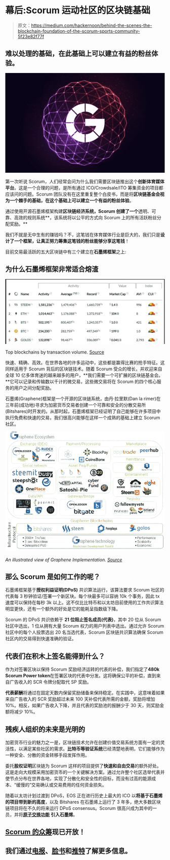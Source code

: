 # 幕后:Scorum 运动社区的区块链基础

> 原文：<https://medium.com/hackernoon/behind-the-scenes-the-blockchain-foundation-of-the-scorum-sports-community-5f23e82f77f>

## **难以处理的基础，在此基础上可以建立有益的粉丝体验**。

![](img/3340be81d02035c63e54193198d61869.png)

第一次听说 Scorum，人们经常会问为什么我们需要区块链推出这个**创新体育媒体平台**。这是一个合理的问题，是所有通过 ICO/Crowdsale/ITO 筹集资金的项目都应该问的问题。Scorum 团队没有在这里重复整个白皮书，而是将**区块链基金会视为一个棘手的基础，在这个基础上可以建立一个有益的粉丝体验**。

通过使用开源石墨烯框架构建**区块链经济系统，Scorum 创建了一个**透明、可靠、高效的规则系统**，该系统将以公平的方式向 Scorum 上的所有活跃粉丝分配奖励。**

我们不就是无中生有的赚钱吗？不，这笔钱在体育媒体行业是巨大的，我们只是**设计了一个框架，让真正努力筹集这笔钱的粉丝能够分享这笔钱**！

目前交易最活跃的五大区块链中有三个建立在**石墨烯框架**之上:

## **为什么石墨烯框架非常适合熔渣**

![](img/4bf0272710253d8b7bd600e171129f85.png)

Top blockchains by transaction volume. [Source](https://blocktivity.info/)

快速、精确、高效。在世界各地的许多运动中，这些都是赢得比赛的抢手特征。这同样适用于 Scorum 背后的区块链技术。随着 Scorum 受众的增长，并欢迎来自全球 10 亿多体育迷的越来越多的用户，**我们需要一个可扩展的区块链基金会。**它可以记录和传输数以千计的微交易，这些微交易将在 Scorum 的四个核心服务的用户之间分配奖励。

石墨烯(Graphene)框架是一个开源的区块链系统，由丹·拉里默(Dan la rimer)在三年前(成功地)寻求为加密货币交易者创建一个可靠和安全的分散交易所(Bitshares)时开发的。从那时起，石墨烯框架已经证明了自己能够在许多项目中执行免费和快速的交易，我们很高兴能够在这样一个成熟的基础上建立 Scorum 社区。

![](img/7cff671d3275d176484c222aa0b03350.png)

*An illustrated view of Graphene Implementation.* [*Source*](https://coincentral.com/what-is-bitshares/)

## 那么 Scorum 是如何工作的呢？

石墨烯框架基于**授权利益证明(DPoS)** 共识算法运行，该算法要求 Scorum 社区的代表每 3 秒钟验证/签署一个新区块。每个块最多可以容纳 10k 个事务，因此 tx 速度可以保持在每秒 3k 以上。这不仅比比特币和以太坊目前使用的工作共识算法明显更快，还有一个额外的好处是它的能耗呈指数级下降。

Scorum 的 DPoS 共识依赖于 **21 位阻止签名成员(代表)**，其中 20 位从 Scorum 社区中选出，1 位从拥有大量 Scorum 权力的用户列表中选出。通过允许 Scorum 社区中的每个人投票选出 20 名当选代表，Scorum 区块链共识算法确保 Scorum 社区内的交易得到快速准确的验证。

## **代表们在积木上签名能得到什么？**

作为对签署区块以保持 Scorum 奖励经济运转的代表的补偿，我们指定了**480k Scorum Power token**在签署区块的代表中分发。这将确保公平的补偿，直到来自广告收入的 SCR 令牌分配取代 SP 奖励。

**代表薪酬**将通过在固定天数内保留奖励储备来保持稳定。在实践中，这意味着如果来自广告收入的 SCR 奖励超过未来 100 天补偿代表所需的金额，奖励将增加 10%。相反，如果广告收入下降，并且代表的奖励池的报酬少于 30 天，则奖励金额将减少 10%。

## **残疾人组织的未来是光明的**

加密货币行业的魅力之一是，区块链技术允许在创建价值交易系统方面有一定的灵活性，以满足某些社区的需求。**比特币等验证系统**已经清楚地表明，它们能够作为一种安全、分散的资金转移手段发挥作用。

委托**股权证明**区块链为 Scorum 这样的项目提供了**快速和自由交易**的额外好处。这是走向大规模采用加密货币的一个关键解决方案。通过允许整个社区选举代表并使节点分布在世界各地，实现了分散化和安全性的目标，而没有过高的能源成本、“缓慢的”交易确认或交易费用的任何资金损失。

随着以太坊计划过渡到 DPoS，EOS 正在进行历史上最大的 ICO 以**将基于石墨烯的项目带到新的高度**，以及 Bitshares 在石墨烯上运行了 3 年多，绝大多数区块链项目将在不久的将来运行 DPoS consensus。Scorum 很高兴成为其中的一员，并将[**原子交换功能**](https://hackernoon.com/development-update-scorum-executes-atomic-swap-between-litecoin-and-scr-f91ddebb4269) **引入石墨烯**。

## [Scorum 的众筹](https://www.scorumcoins.com/en-us/)现已开放！

## 我们通过[电报](https://telegram.me/SCORUM)、[脸书](https://www.facebook.com/SCORUM.COMMUNITY/)和[推特](https://twitter.com/SCORUM_en)了解更多信息。